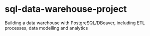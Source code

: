 # sql-data-warehouse-project
Building a data warehouse with PostgreSQL/DBeaver, including ETL processes, data modelling and analytics
